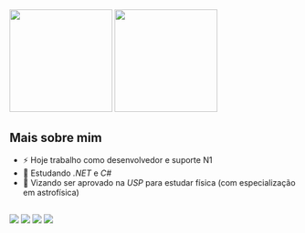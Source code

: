 ##
<div>
  <a hef="https://beacons.ai/danielmilanez">
    <img height="180em" src="https://github-readme-stats.vercel.app/api?username=danielmilanez&show_icons=true&theme=merko"/>
    <img height="180em" src="https://github-readme-stats.vercel.app/api/top-langs/?username=danielmilanez&layout=compact&theme=merko"/>
</div>

## Mais sobre mim

- ⚡ Hoje trabalho como desenvolvedor e suporte N1
- 🐢 Estudando *.NET* e *C#*
- 🔭 Vizando ser aprovado na *USP* para estudar física (com especialização em astrofísica)

##
<div>
    <a href="mailto:daniel.augusto.milanez@gmail.com"><img src="https://img.shields.io/badge/Gmail-D14836?style=for-the-badge&logo=gmail&logoColor=white"></a>
    <a href="https://instagram.com/_mitchzito?igshid=ZDc4ODBmNjlmNQ=="><img src="https://img.shields.io/badge/Instagram-E4405F?style=for-the-badge&logo=instagram&logoColor=white"></a>
    <a href="https://www.youtube.com/@mitchzito"><img src="https://img.shields.io/badge/YouTube-FF0000?style=for-the-badge&logo=youtube&logoColor=white"></a>
    <a href="https://wa.me/qr/TDNZIYXJPM47L1"><img src="https://img.shields.io/badge/WhatsApp-25D366?style=for-the-badge&logo=whatsapp&logoColor=white"></a>
</div>
